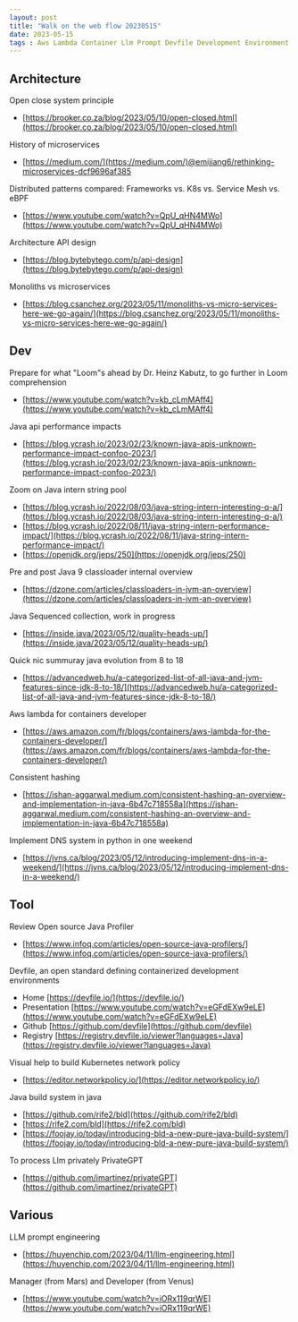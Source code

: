 ```yaml
---
layout: post
title: "Walk on the web flow 20230515"
date: 2023-05-15
tags : Aws Lambda Container Llm Prompt Devfile Development Environment Hashing Java Api Performance Jep250 Internstring Java18 Microservices Openclose Kubernetes Network Distributed Mesh Ebpf Classloader Java9 Design Monoliths Manager Sequencedcollection Build Bld Dns Python Loom Heinzkabutz Privategpt Profiler Opensource
---
```


## Architecture  

Open close system principle    
* [https://brooker.co.za/blog/2023/05/10/open-closed.html](https://brooker.co.za/blog/2023/05/10/open-closed.html)    

History of microservices     
* [https://medium.com/](https://medium.com/)@emijiang6/rethinking-microservices-dcf9696af385    

Distributed patterns compared: Frameworks vs. K8s vs. Service Mesh vs. eBPF   
* [https://www.youtube.com/watch?v=QpU_qHN4MWo](https://www.youtube.com/watch?v=QpU_qHN4MWo)    

Architecture API design    
* [https://blog.bytebytego.com/p/api-design](https://blog.bytebytego.com/p/api-design)    

Monoliths vs microservices    
* [https://blog.csanchez.org/2023/05/11/monoliths-vs-micro-services-here-we-go-again/](https://blog.csanchez.org/2023/05/11/monoliths-vs-micro-services-here-we-go-again/)    

## Dev   

Prepare for what "Loom"s ahead by Dr. Heinz Kabutz, to go further in Loom comprehension    
* [https://www.youtube.com/watch?v=kb_cLmMAff4](https://www.youtube.com/watch?v=kb_cLmMAff4)     

Java api performance impacts    
* [https://blog.ycrash.io/2023/02/23/known-java-apis-unknown-performance-impact-confoo-2023/](https://blog.ycrash.io/2023/02/23/known-java-apis-unknown-performance-impact-confoo-2023/)     

Zoom on Java intern string pool    
* [https://blog.ycrash.io/2022/08/03/java-string-intern-interesting-q-a/](https://blog.ycrash.io/2022/08/03/java-string-intern-interesting-q-a/)    
* [https://blog.ycrash.io/2022/08/11/java-string-intern-performance-impact/](https://blog.ycrash.io/2022/08/11/java-string-intern-performance-impact/)    
* [https://openjdk.org/jeps/250](https://openjdk.org/jeps/250)     

Pre and post Java 9 classloader internal overview    
* [https://dzone.com/articles/classloaders-in-jvm-an-overview](https://dzone.com/articles/classloaders-in-jvm-an-overview)    

Java Sequenced collection, work in progress    
* [https://inside.java/2023/05/12/quality-heads-up/](https://inside.java/2023/05/12/quality-heads-up/)    

Quick nic summuray java evolution from 8 to 18     
* [https://advancedweb.hu/a-categorized-list-of-all-java-and-jvm-features-since-jdk-8-to-18/](https://advancedweb.hu/a-categorized-list-of-all-java-and-jvm-features-since-jdk-8-to-18/)    

Aws lambda for containers developer     
* [https://aws.amazon.com/fr/blogs/containers/aws-lambda-for-the-containers-developer/](https://aws.amazon.com/fr/blogs/containers/aws-lambda-for-the-containers-developer/)      

Consistent hashing    
* [https://ishan-aggarwal.medium.com/consistent-hashing-an-overview-and-implementation-in-java-6b47c718558a](https://ishan-aggarwal.medium.com/consistent-hashing-an-overview-and-implementation-in-java-6b47c718558a)    

Implement DNS system in python in one weekend    
* [https://jvns.ca/blog/2023/05/12/introducing-implement-dns-in-a-weekend/](https://jvns.ca/blog/2023/05/12/introducing-implement-dns-in-a-weekend/)    


## Tool   

Review Open source Java Profiler     
* [https://www.infoq.com/articles/open-source-java-profilers/](https://www.infoq.com/articles/open-source-java-profilers/)    

Devfile, an open standard defining containerized development environments     
* Home [https://devfile.io/](https://devfile.io/)    
* Presentation [https://www.youtube.com/watch?v=eGFdEXw9eLE](https://www.youtube.com/watch?v=eGFdEXw9eLE)     
* Github [https://github.com/devfile](https://github.com/devfile)     
* Registry [https://registry.devfile.io/viewer?languages=Java](https://registry.devfile.io/viewer?languages=Java)    

Visual help to build Kubernetes network policy    
* [https://editor.networkpolicy.io/](https://editor.networkpolicy.io/)     

Java build system in java     
* [https://github.com/rife2/bld](https://github.com/rife2/bld)     
* [https://rife2.com/bld](https://rife2.com/bld)     
* [https://foojay.io/today/introducing-bld-a-new-pure-java-build-system/](https://foojay.io/today/introducing-bld-a-new-pure-java-build-system/)      

To process Llm privately PrivateGPT    
* [https://github.com/imartinez/privateGPT](https://github.com/imartinez/privateGPT)    

## Various

LLM prompt engineering    
* [https://huyenchip.com/2023/04/11/llm-engineering.html](https://huyenchip.com/2023/04/11/llm-engineering.html)     

Manager (from Mars) and Developer (from Venus)    
* [https://www.youtube.com/watch?v=iORx119qrWE](https://www.youtube.com/watch?v=iORx119qrWE)   
